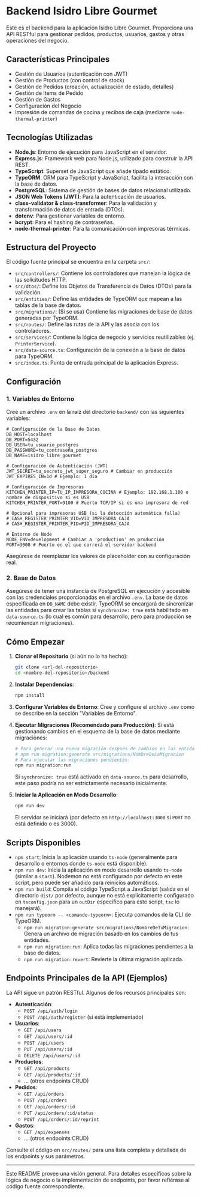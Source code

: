 # Backend Isidro Libre Gourmet

Este es el backend para la aplicación Isidro Libre Gourmet. Proporciona una API RESTful para gestionar pedidos, productos, usuarios, gastos y otras operaciones del negocio.

## Características Principales

*   Gestión de Usuarios (autenticación con JWT)
*   Gestión de Productos (con control de stock)
*   Gestión de Pedidos (creación, actualización de estado, detalles)
*   Gestión de Items de Pedido
*   Gestión de Gastos
*   Configuración del Negocio
*   Impresión de comandas de cocina y recibos de caja (mediante `node-thermal-printer`)

## Tecnologías Utilizadas

*   **Node.js**: Entorno de ejecución para JavaScript en el servidor.
*   **Express.js**: Framework web para Node.js, utilizado para construir la API REST.
*   **TypeScript**: Superset de JavaScript que añade tipado estático.
*   **TypeORM**: ORM para TypeScript y JavaScript, facilita la interacción con la base de datos.
*   **PostgreSQL**: Sistema de gestión de bases de datos relacional utilizado.
*   **JSON Web Tokens (JWT)**: Para la autenticación de usuarios.
*   **class-validator & class-transformer**: Para la validación y transformación de datos de entrada (DTOs).
*   **dotenv**: Para gestionar variables de entorno.
*   **bcrypt**: Para el hashing de contraseñas.
*   **node-thermal-printer**: Para la comunicación con impresoras térmicas.

## Estructura del Proyecto

El código fuente principal se encuentra en la carpeta `src/`:

*   `src/controllers/`: Contiene los controladores que manejan la lógica de las solicitudes HTTP.
*   `src/dtos/`: Define los Objetos de Transferencia de Datos (DTOs) para la validación.
*   `src/entities/`: Define las entidades de TypeORM que mapean a las tablas de la base de datos.
*   `src/migrations/`: (Si se usa) Contiene las migraciones de base de datos generadas por TypeORM.
*   `src/routes/`: Define las rutas de la API y las asocia con los controladores.
*   `src/services/`: Contiene la lógica de negocio y servicios reutilizables (ej. `PrinterService`).
*   `src/data-source.ts`: Configuración de la conexión a la base de datos para TypeORM.
*   `src/index.ts`: Punto de entrada principal de la aplicación Express.

## Configuración

### 1. Variables de Entorno

Cree un archivo `.env` en la raíz del directorio `backend/` con las siguientes variables:

```env
# Configuración de la Base de Datos
DB_HOST=localhost
DB_PORT=5432
DB_USER=tu_usuario_postgres
DB_PASSWORD=tu_contraseña_postgres
DB_NAME=isidro_libre_gourmet

# Configuración de Autenticación (JWT)
JWT_SECRET=tu_secreto_jwt_super_seguro # Cambiar en producción
JWT_EXPIRES_IN=1d # Ejemplo: 1 día

# Configuración de Impresoras
KITCHEN_PRINTER_IP=TU_IP_IMPRESORA_COCINA # Ejemplo: 192.168.1.100 o nombre de dispositivo si es USB
KITCHEN_PRINTER_PORT=9100 # Puerto TCP/IP si es una impresora de red

# Opcional para impresoras USB (si la detección automática falla)
# CASH_REGISTER_PRINTER_VID=VID_IMPRESORA_CAJA
# CASH_REGISTER_PRINTER_PID=PID_IMPRESORA_CAJA

# Entorno de Node
NODE_ENV=development # Cambiar a 'production' en producción
PORT=3000 # Puerto en el que correrá el servidor backend
```

Asegúrese de reemplazar los valores de placeholder con su configuración real.

### 2. Base de Datos

Asegúrese de tener una instancia de PostgreSQL en ejecución y accesible con las credenciales proporcionadas en el archivo `.env`. La base de datos especificada en `DB_NAME` debe existir. TypeORM se encargará de sincronizar las entidades para crear las tablas si `synchronize: true` está habilitado en `data-source.ts` (lo cual es común para desarrollo, pero para producción se recomiendan migraciones).

## Cómo Empezar

1.  **Clonar el Repositorio** (si aún no lo ha hecho):
    ```bash
    git clone <url-del-repositorio>
    cd <nombre-del-repositorio>/backend
    ```

2.  **Instalar Dependencias**:
    ```bash
    npm install
    ```

3.  **Configurar Variables de Entorno**:
    Cree y configure el archivo `.env` como se describe en la sección "Variables de Entorno".

4.  **Ejecutar Migraciones (Recomendado para Producción)**:
    Si está gestionando cambios en el esquema de la base de datos mediante migraciones:
    ```bash
    # Para generar una nueva migración después de cambios en las entidades:
    # npm run migration:generate src/migrations/NombreDeLaMigracion
    # Para ejecutar las migraciones pendientes:
    npm run migration:run
    ```
    Si `synchronize: true` está activado en `data-source.ts` para desarrollo, este paso podría no ser estrictamente necesario inicialmente.

5.  **Iniciar la Aplicación en Modo Desarrollo**:
    ```bash
    npm run dev
    ```
    El servidor se iniciará (por defecto en `http://localhost:3000` si `PORT` no está definido o es 3000).

## Scripts Disponibles

*   `npm start`: Inicia la aplicación usando `ts-node` (generalmente para desarrollo o entornos donde `ts-node` está disponible).
*   `npm run dev`: Inicia la aplicación en modo desarrollo usando `ts-node` (similar a `start`). Nodemon no está configurado por defecto en este script, pero puede ser añadido para reinicios automáticos.
*   `npm run build`: Compila el código TypeScript a JavaScript (salida en el directorio `dist/` por defecto, aunque no está explícitamente configurado en `tsconfig.json` para un `outDir` específico para este script, `tsc` lo manejará).
*   `npm run typeorm -- <comando-typeorm>`: Ejecuta comandos de la CLI de TypeORM.
    *   `npm run migration:generate src/migrations/NombreDeTuMigracion`: Genera un archivo de migración basado en los cambios de tus entidades.
    *   `npm run migration:run`: Aplica todas las migraciones pendientes a la base de datos.
    *   `npm run migration:revert`: Revierte la última migración aplicada.

## Endpoints Principales de la API (Ejemplos)

La API sigue un patrón RESTful. Algunos de los recursos principales son:

*   **Autenticación**:
    *   `POST /api/auth/login`
    *   `POST /api/auth/register` (si está implementado)
*   **Usuarios**:
    *   `GET /api/users`
    *   `GET /api/users/:id`
    *   `POST /api/users`
    *   `PUT /api/users/:id`
    *   `DELETE /api/users/:id`
*   **Productos**:
    *   `GET /api/products`
    *   `GET /api/products/:id`
    *   ... (otros endpoints CRUD)
*   **Pedidos**:
    *   `GET /api/orders`
    *   `POST /api/orders`
    *   `GET /api/orders/:id`
    *   `PUT /api/orders/:id/status`
    *   `POST /api/orders/:id/reprint`
*   **Gastos**:
    *   `GET /api/expenses`
    *   ... (otros endpoints CRUD)

Consulte el código en `src/routes/` para una lista completa y detallada de los endpoints y sus parámetros.

---

Este README provee una visión general. Para detalles específicos sobre la lógica de negocio o la implementación de endpoints, por favor refiérase al código fuente correspondiente. 